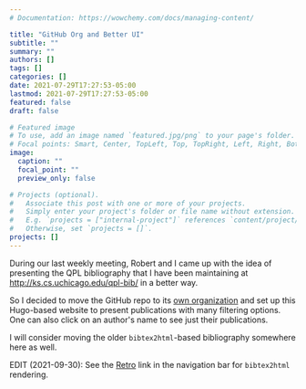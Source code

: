 ```yaml
---
# Documentation: https://wowchemy.com/docs/managing-content/

title: "GitHub Org and Better UI"
subtitle: ""
summary: ""
authors: []
tags: []
categories: []
date: 2021-07-29T17:27:53-05:00
lastmod: 2021-07-29T17:27:53-05:00
featured: false
draft: false

# Featured image
# To use, add an image named `featured.jpg/png` to your page's folder.
# Focal points: Smart, Center, TopLeft, Top, TopRight, Left, Right, BottomLeft, Bottom, BottomRight.
image:
  caption: ""
  focal_point: ""
  preview_only: false

# Projects (optional).
#   Associate this post with one or more of your projects.
#   Simply enter your project's folder or file name without extension.
#   E.g. `projects = ["internal-project"]` references `content/project/deep-learning/index.md`.
#   Otherwise, set `projects = []`.
projects: []
---
```


During our last weekly meeting, Robert and I came up with the idea of presenting the QPL bibliography that I have been maintaining at <http://ks.cs.uchicago.edu/qpl-bib/> in a better way.

So I decided to move the GitHub repo to its [own organization](https://github.com/QuantumPL) and set up this Hugo-based website to present publications with many filtering options. One can also click on an author's name to see just their publications.

I will consider moving the older `bibtex2html`-based bibliography somewhere here as well.

EDIT (2021-09-30): See the [Retro](../../retro/bbt.html) link in the navigation bar for `bibtex2html` rendering.
